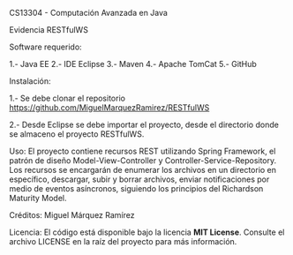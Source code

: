 CS13304 - Computación Avanzada en Java


 Evidencia RESTfulWS

Software requerido:

1.- Java EE
2.- IDE Eclipse
3.- Maven
4.- Apache TomCat
5.- GitHub



Instalación:

1.-  Se debe clonar el repositorio
	https://github.com/MiguelMarquezRamirez/RESTfulWS
	
2.-  Desde Eclipse se debe importar el proyecto, desde el directorio donde se almaceno el  proyecto RESTfulWS.



Uso:
El proyecto contiene recursos REST utilizando Spring Framework, el patrón de diseño Model-View-Controller y Controller-Service-Repository. Los recursos se encargarán de enumerar los archivos en un directorio en específico, descargar, subir y borrar archivos, enviar notificaciones por medio de eventos asíncronos, siguiendo los principios del Richardson Maturity Model. 



Créditos: Miguel Márquez Ramírez


Licencia:
El código está disponible bajo la licencia **MIT License**. Consulte el archivo LICENSE en la raíz del proyecto para más información.
